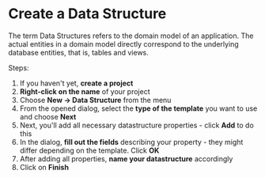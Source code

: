 # Create a Data Structure

The term Data Structures refers to the domain model of an application. The actual entities in a domain model directly correspond to the underlying database entities, that is, tables and views.

Steps:
  1. If you haven't yet, __create a project__
  2. __Right-click on the name__ of your project
  3. Choose __New -> Data Structure__ from the menu
  4. From the opened dialog, select the __type of the template__ you   want to use and choose __Next__
  5. Next, you'll add all necessary datastructure properties - click   __Add__ to do this
  6. In the dialog, __fill out the fields__ describing your property -   they might differ depending on the template. Click __OK__
  7. After adding all properties, __name your datastructure__   accordingly
  8. Click on __Finish__

